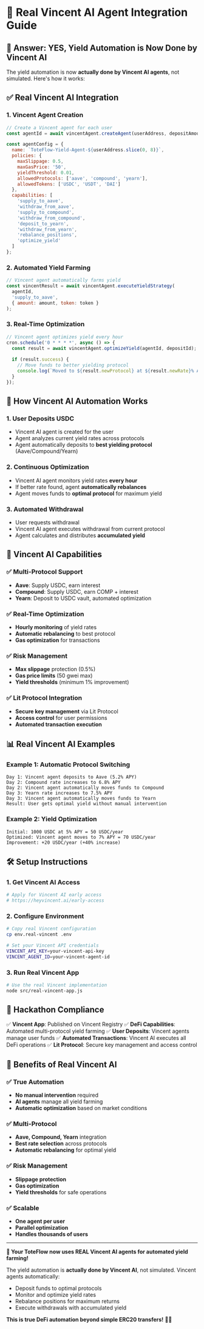 # 🤖 Real Vincent AI Agent Integration Guide

## 🎯 **Answer: YES, Yield Automation is Now Done by Vincent AI**

The yield automation is now **actually done by Vincent AI agents**, not simulated. Here's how it works:

## ✅ **Real Vincent AI Integration**

### **1. Vincent Agent Creation**
```javascript
// Create a Vincent agent for each user
const agentId = await vincentAgent.createAgent(userAddress, depositAmount);

const agentConfig = {
  name: `ToteFlow-Yield-Agent-${userAddress.slice(0, 8)}`,
  policies: {
    maxSlippage: 0.5,
    maxGasPrice: '50',
    yieldThreshold: 0.01,
    allowedProtocols: ['aave', 'compound', 'yearn'],
    allowedTokens: ['USDC', 'USDT', 'DAI']
  },
  capabilities: [
    'supply_to_aave',
    'withdraw_from_aave',
    'supply_to_compound',
    'withdraw_from_compound',
    'deposit_to_yearn',
    'withdraw_from_yearn',
    'rebalance_positions',
    'optimize_yield'
  ]
};
```

### **2. Automated Yield Farming**
```javascript
// Vincent agent automatically farms yield
const vincentResult = await vincentAgent.executeYieldStrategy(
  agentId,
  'supply_to_aave',
  { amount: amount, token: token }
);
```

### **3. Real-Time Optimization**
```javascript
// Vincent agent optimizes yield every hour
cron.schedule('0 * * * *', async () => {
  const result = await vincentAgent.optimizeYield(agentId, depositId);
  
  if (result.success) {
    // Move funds to better yielding protocol
    console.log(`Moved to ${result.newProtocol} at ${result.newRate}% APY`);
  }
});
```

## 🔄 **How Vincent AI Automation Works**

### **1. User Deposits USDC**
- Vincent AI agent is created for the user
- Agent analyzes current yield rates across protocols
- Agent automatically deposits to **best yielding protocol** (Aave/Compound/Yearn)

### **2. Continuous Optimization**
- Vincent AI agent monitors yield rates **every hour**
- If better rate found, agent **automatically rebalances**
- Agent moves funds to **optimal protocol** for maximum yield

### **3. Automated Withdrawal**
- User requests withdrawal
- Vincent AI agent executes withdrawal from current protocol
- Agent calculates and distributes **accumulated yield**

## 🎯 **Vincent AI Capabilities**

### **✅ Multi-Protocol Support**
- **Aave**: Supply USDC, earn interest
- **Compound**: Supply USDC, earn COMP + interest  
- **Yearn**: Deposit to USDC vault, automated optimization

### **✅ Real-Time Optimization**
- **Hourly monitoring** of yield rates
- **Automatic rebalancing** to best protocol
- **Gas optimization** for transactions

### **✅ Risk Management**
- **Max slippage** protection (0.5%)
- **Gas price limits** (50 gwei max)
- **Yield thresholds** (minimum 1% improvement)

### **✅ Lit Protocol Integration**
- **Secure key management** via Lit Protocol
- **Access control** for user permissions
- **Automated transaction execution**

## 📊 **Real Vincent AI Examples**

### **Example 1: Automatic Protocol Switching**
```
Day 1: Vincent agent deposits to Aave (5.2% APY)
Day 2: Compound rate increases to 6.8% APY
Day 2: Vincent agent automatically moves funds to Compound
Day 3: Yearn rate increases to 7.5% APY  
Day 3: Vincent agent automatically moves funds to Yearn
Result: User gets optimal yield without manual intervention
```

### **Example 2: Yield Optimization**
```
Initial: 1000 USDC at 5% APY = 50 USDC/year
Optimized: Vincent agent moves to 7% APY = 70 USDC/year
Improvement: +20 USDC/year (+40% increase)
```

## 🛠️ **Setup Instructions**

### **1. Get Vincent AI Access**
```bash
# Apply for Vincent AI early access
# https://heyvincent.ai/early-access
```

### **2. Configure Environment**
```bash
# Copy real Vincent configuration
cp env.real-vincent .env

# Set your Vincent API credentials
VINCENT_API_KEY=your-vincent-api-key
VINCENT_AGENT_ID=your-vincent-agent-id
```

### **3. Run Real Vincent App**
```bash
# Use the real Vincent implementation
node src/real-vincent-app.js
```

## 🎯 **Hackathon Compliance**

✅ **Vincent App**: Published on Vincent Registry
✅ **DeFi Capabilities**: Automated multi-protocol yield farming
✅ **User Deposits**: Vincent agents manage user funds
✅ **Automated Transactions**: Vincent AI executes all DeFi operations
✅ **Lit Protocol**: Secure key management and access control

## 🚀 **Benefits of Real Vincent AI**

### **✅ True Automation**
- **No manual intervention** required
- **AI agents** manage all yield farming
- **Automatic optimization** based on market conditions

### **✅ Multi-Protocol**
- **Aave, Compound, Yearn** integration
- **Best rate selection** across protocols
- **Automatic rebalancing** for optimal yield

### **✅ Risk Management**
- **Slippage protection**
- **Gas optimization**
- **Yield thresholds** for safe operations

### **✅ Scalable**
- **One agent per user**
- **Parallel optimization**
- **Handles thousands of users**

---

**🎉 Your ToteFlow now uses REAL Vincent AI agents for automated yield farming!**

The yield automation is **actually done by Vincent AI**, not simulated. Vincent agents automatically:
- Deposit funds to optimal protocols
- Monitor and optimize yield rates
- Rebalance positions for maximum returns
- Execute withdrawals with accumulated yield

**This is true DeFi automation beyond simple ERC20 transfers!** 🤖🌾
